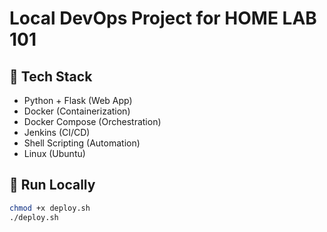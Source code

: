 # Local DevOps Project for HOME LAB 101
## 🔧 Tech Stack
- Python + Flask (Web App)
- Docker (Containerization)
- Docker Compose (Orchestration)
- Jenkins (CI/CD)
- Shell Scripting (Automation)
- Linux (Ubuntu)

## 🚀 Run Locally

```bash
chmod +x deploy.sh
./deploy.sh
